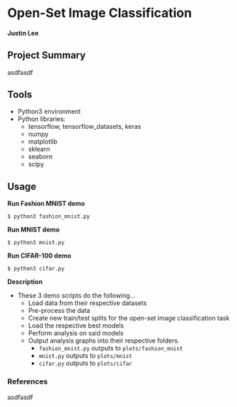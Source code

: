 # Open-Set Image Classification

#### Justin Lee

## Project Summary

asdfasdf

## Tools

- Python3 environment
- Python libraries: 
    - tensorflow, tensorflow_datasets, keras
    - numpy
    - matplotlib
    - sklearn
    - seaborn
    - scipy

## Usage
**Run Fashion MNIST demo**

```
$ python3 fashion_mnist.py
```

**Run MNIST demo**

```
$ python3 mnist.py
```

**Run CIFAR-100 demo**

```
$ python3 cifar.py
```

**Description**

- These 3 demo scripts do the following...
    - Load data from their respective datasets
    - Pre-process the data
    - Create new train/test splits for the open-set image classification task
    - Load the respective best models
    - Perform analysis on said models
    - Output analysis graphs into their respective folders.  
        - ```fashion_mnist.py``` outputs to ```plots/fashion_mnist```
        - ```mnist.py``` outputs to ```plots/mnist```
        - ```cifar.py``` outputs to ```plots/cifar```

### References
asdfasdf